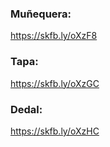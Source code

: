 ### Muñequera:
https://skfb.ly/oXzF8

### Tapa:
https://skfb.ly/oXzGC

### Dedal:
https://skfb.ly/oXzHC
